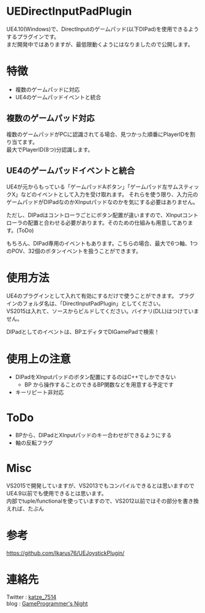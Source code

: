 # UEDirectInputPadPlugin
UE4.10(Windows)で、DirectInputのゲームパッド(以下DIPad)を使用できるようするプラグインです。  
まだ開発中ではありますが、最低限動くようにはなりましたので公開します。

# 特徴
- 複数のゲームパッドに対応
- UE4のゲームパッドイベントと統合

## 複数のゲームパッド対応
複数のゲームパッドがPCに認識されてる場合、見つかった順番にPlayerIDを割り当てます。  
最大でPlayerID(8つ)分認識します。

## UE4のゲームパッドイベントと統合
UE4が元からもっている「ゲームパッドAボタン」「ゲームパッド左サムスティックX」などのイベントとして入力を受け取れます。
それらを使う限り、入力元のゲームパッドがDIPadなのかXInputパッドなのかを気にする必要はありません。

ただし、DIPadはコントローラごとにボタン配置が違いますので、XInputコントローラの配置と合わせる必要があります。そのための仕組みも用意してあります。(ToDo)

もちろん、DIPad専用のイベントもあります。こちらの場合、最大で6つ軸、1つのPOV、32個のボタンイベントを扱うことができます。

# 使用方法
UE4のプラグインとして入れて有効にするだけで使うことができます。
プラグインのフォルダ名は、「DirectInputPadPlugin」としてください。  
VS2015は入れて、ソースからビルドしてください。バイナリ(DLL)はつけていません。

DIPadとしてのイベントは、BPエディタでDIGamePadで検索！

# 使用上の注意
- DIPadをXInputパッドのボタン配置にするのはC++でしかできない
  - BP から操作することのできるBP関数などを用意する予定です
- キーリピート非対応

# ToDo
- BPから、DIPadとXInputパッドのキー合わせができるようにする
- 軸の反転フラグ

# Misc
VS2015で開発していますが、VS2013でもコンパイルできるとは思いますのでUE4.9以前でも使用できるとは思います。  
内部でtuple/functionalを使っていますので、VS2012以前ではその部分を書き換えれば、たぶん

# 参考
https://github.com/Ikarus76/UEJoystickPlugin/

# 連絡先
Twitter : [katze_7514](http://twitter.com/katze_7514)  
blog    : [GameProgrammer's Night](http://katze.hatenablog.jp/)
